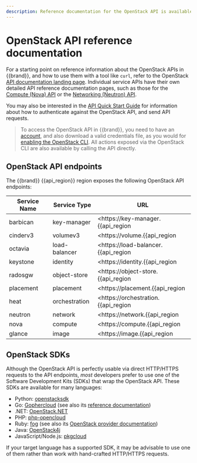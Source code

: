 ```yaml
---
description: Reference documentation for the OpenStack API is available from the OpenStack website.
---
```

# OpenStack API reference documentation

For a starting point on reference information about the OpenStack APIs in {{brand}}, and how to use them with a tool like `curl`, refer to the OpenStack [API documentation landing page](https://docs.openstack.org/api-quick-start/).
Individual service APIs have their own detailed API reference documentation pages, such as those for the [Compute (Nova) API](https://docs.openstack.org/api-ref/compute/) or the [Networking (Neutron) API](https://docs.openstack.org/api-ref/network/v2/).

You may also be interested in the [API Quick Start Guide](https://docs.openstack.org/api-quick-start/api-quick-start.html) for information about how to authenticate against the OpenStack API, and send API requests.

> To access the OpenStack API in {{brand}}, you need to have an [account](../../../howto/getting-started/create-account.md), and also download a valid credentials file, as you would for [enabling the OpenStack CLI](../../../howto/getting-started/enable-openstack-cli.md).
> All actions exposed via the OpenStack CLI are also available by calling the API directly.

## OpenStack API endpoints

The {{brand}} {{api_region}} region exposes the following OpenStack API endpoints:

| Service Name | Service Type    | URL                                                             |
| ------------ | ------------    | ---                                                             |
| barbican     | key-manager     | <https://key-manager.{{api_region|lower}}.{{api_domain}}/>      |
| cinderv3     | volumev3        | <https://volume.{{api_region|lower}}.{{api_domain}}/>           |
| octavia      | load-balancer   | <https://load-balancer.{{api_region|lower}}.{{api_domain}}/>    |
| keystone     | identity        | <https://identity.{{api_region|lower}}.{{api_domain}}/>         |
| radosgw      | object-store    | <https://object-store.{{api_region|lower}}.{{api_domain}}/swift/> |
| placement    | placement       | <https://placement.{{api_region|lower}}.{{api_domain}}/>        |
| heat         | orchestration   | <https://orchestration.{{api_region|lower}}.{{api_domain}}/>    |
| neutron      | network         | <https://network.{{api_region|lower}}.{{api_domain}}/>          |
| nova         | compute         | <https://compute.{{api_region|lower}}.{{api_domain}}/>          |
| glance       | image           | <https://image.{{api_region|lower}}.{{api_domain}}/>            |

## OpenStack SDKs

Although the OpenStack API is perfectly usable via direct HTTP/HTTPS requests to the API endpoints, *most* developers prefer to use one of the Software Development Kits (SDKs) that wrap the OpenStack API.
These SDKs are available for many languages:

* Python: [openstacksdk](https://docs.openstack.org/openstacksdk/latest/)
* Go: [Gophercloud](http://gophercloud.io/) (see also its [reference documentation](https://pkg.go.dev/github.com/gophercloud/gophercloud))
* .NET: [OpenStack.NET](https://www.openstacknetsdk.org/)
* PHP: [php-opencloud](https://php-openstack-sdk.readthedocs.io/en/latest/)
* Ruby: [fog](https://fog.github.io/) (see also its [OpenStack provider documentation](https://github.com/fog/fog-openstack/blob/master/docs/getting_started.md))
* Java: [OpenStack4j](https://openstack4j.github.io/)
* JavaScript/Node.js: [pkgcloud](https://github.com/pkgcloud/pkgcloud)

If your target language has a supported SDK, it may be advisable to use one of them rather than work with hand-crafted HTTP/HTTPS requests.
